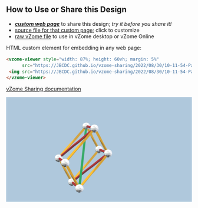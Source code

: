 
## How to Use or Share this Design

 - [***custom web page***][post] to share this design; *try it before you share it!*
 - [source file for that custom page][source]; click to customize
 - [raw vZome file][raw] to use in vZome desktop or vZome Online
 
 HTML custom element for embedding in any web page:
 ```html
<vzome-viewer style="width: 87%; height: 60vh; margin: 5%"
       src="https://JBCDC.github.io/vzome-sharing/2022/08/30/10-11-54-Parallelogram/Parallelogram.vZome" >
  <img src="https://JBCDC.github.io/vzome-sharing/2022/08/30/10-11-54-Parallelogram/Parallelogram.png" />
</vzome-viewer>
 ```

[vZome Sharing documentation](https://vzome.github.io/vzome/sharing.html#how-it-works)

![Image](<Parallelogram.png>)


[post]: <https://JBCDC.github.io/vzome-sharing/2022/08/30/Parallelogram-10-11-54.html>
[source]: <https://github.com/JBCDC/vzome-sharing/edit/main/_posts/2022-08-30-Parallelogram-10-11-54.md>
[raw]: <https://raw.githubusercontent.com/JBCDC/vzome-sharing/main/2022/08/30/10-11-54-Parallelogram/Parallelogram.vZome>